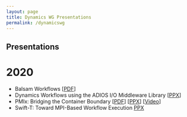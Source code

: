 ```yaml
---
layout: page
title: Dynamics WG Presentations
permalink: /dynamicswg
---
```


Presentations
-------------

2020
====
 - Balsam Workflows \[[PDF](/dynamicswg/Balsam-PMIX-WG.pdf)\]
 - Dynamics Workflows using the ADIOS I/O Middleware Library \[[PPX](/dynamicswg/PMIx-Kshitij-05012020.pptx)\]
 - PMIx: Bridging the Container Boundary \[[PDF](/dynamicswg/PMIxSUG2019.pdf)\] \[[PPX](https://www.slideshare.net/rcastain/pmix-bridging-the-container-boundary)\] \[[Video](https://www.sylabs.io/2019/04/sug-talk-intels-ralph-castain-on-bridging-the-container-boundary-with-pmix/)\]
 - Swift-T: Toward MPI-Based Workflow Execution [PPX](/dynamicswg/swift-t.pptx)
